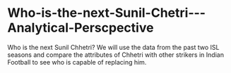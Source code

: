 # Who-is-the-next-Sunil-Chetri---Analytical-Perscpective
Who is the next Sunil Chhetri? We will use the data from the past two ISL seasons and compare the attributes of Chhetri with other strikers in Indian Football to see who is capable of replacing him.
